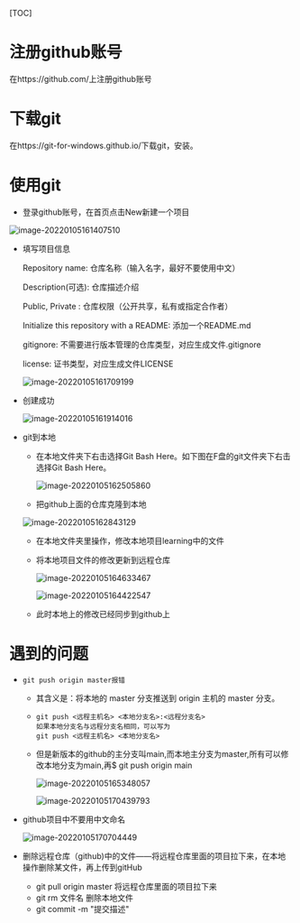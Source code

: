 [TOC]

# 注册github账号

在https://github.com/上注册github账号

# 下载git

在https://git-for-windows.github.io/下载git，安装。

# 使用git

- 登录github账号，在首页点击New新建一个项目

![image-20220105161407510](F:\typoro\img\image-20220105161407510.png)

- 填写项目信息

  Repository name: 仓库名称（输入名字，最好不要使用中文）

  Description(可选): 仓库描述介绍

  Public, Private : 仓库权限（公开共享，私有或指定合作者）

  Initialize this repository with a README: 添加一个README.md

  gitignore: 不需要进行版本管理的仓库类型，对应生成文件.gitignore

  license: 证书类型，对应生成文件LICENSE

  ![image-20220105161709199](F:\typoro\img\image-20220105161709199.png)

- 创建成功

  ![image-20220105161914016](F:\typoro\img\image-20220105161914016.png)

- git到本地

  - 在本地文件夹下右击选择Git Bash Here。如下图在F盘的git文件夹下右击选择Git Bash Here。

    ![image-20220105162505860](F:\typoro\img\image-20220105162505860.png)

  - 把github上面的仓库克隆到本地

  ![image-20220105162843129](F:\typoro\img\image-20220105162843129.png)

  - 在本地文件夹里操作，修改本地项目learning中的文件

  - 将本地项目文件的修改更新到远程仓库

    ![image-20220105164633467](F:\typoro\img\image-20220105164633467.png)

    ![image-20220105164422547](F:\typoro\img\image-20220105164422547.png)

  - 此时本地上的修改已经同步到github上

# 遇到的问题

- ```linux
  git push origin master报错
  ```

  - 其含义是：将本地的 master 分支推送到 origin 主机的 master 分支。

  - ```
    git push <远程主机名> <本地分支名>:<远程分支名>
    如果本地分支名与远程分支名相同，可以写为
    git push <远程主机名> <本地分支名>
    ```

  - 但是新版本的github的主分支叫main,而本地主分支为master,所有可以修改本地分支为main,再$ git push origin main

    ![image-20220105165348057](F:\typoro\img\image-20220105165348057.png)

    ![image-20220105170439793](F:\typoro\img\image-20220105170439793.png)

- github项目中不要用中文命名

  ![image-20220105170704449](F:\typoro\img\image-20220105170704449.png)

- 删除远程仓库（github)中的文件——将远程仓库里面的项目拉下来，在本地操作删除某文件，再上传到gitHub
  - git pull origin master 将远程仓库里面的项目拉下来
  - git rm 文件名 删除本地文件
  - git commit -m "提交描述"

